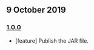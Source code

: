 ## 9 October 2019

### [1.0.0](https://github.com/artdecocode/closure-stylesheets-1/compare/v0.0.0...v1.0.0)

- [feature] Publish the JAR file.
